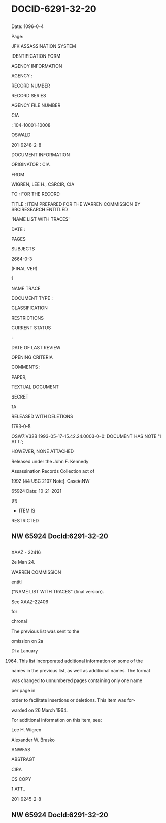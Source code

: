# DOCID-6291-32-20

##
Date: 1096-0-4

Page:

JFK ASSASSINATION SYSTEM

IDENTIFICATION FORM

AGENCY INFORMATION

AGENCY :

RECORD NUMBER

RECORD SERIES

AGENCY FILE NUMBER

CIA

: 104-10001-10008

OSWALD

201-9248-2-8

DOCUMENT INFORMATION

ORIGINATOR : CIA

FROM

WIGREN, LEE H., CSRCIR, CIA

TO : FOR THE RECORD

TITLE : ITEM PREPARED FOR THE WARREN COMMISSION BY SRCIRESEARCH ENTITLED

'NAME LIST WITH TRACES'

DATE :

PAGES

SUBJECTS

2664-0-3

(FINAL VER)

1

NAME TRACE

DOCUMENT TYPE :

CLASSIFICATION

RESTRICTIONS

CURRENT STATUS

:

DATE OF LAST REVIEW

OPENING CRITERIA

COMMENTS :

PAPER,

TEXTUAL DOCUMENT

SECRET

1A

RELEASED WITH DELETIONS

1793-0-5

OSW7:V32B 1993-05-17-15.42.24.0003-0-0: DOCUMENT HAS NOTE '1 ATT.';

HOWEVER, NONE ATTACHED

Released under the John F. Kennedy

Assassination Records Collection act of

1992 (44 USC 2107 Note]. Case#:NW

65924 Date: 10-21-2021

[R]

- ITEM IS

RESTRICTED

NW 65924 Docld:6291-32-20
---

##
XAAZ - 22416

2e Man 24.

WARREN COMMISSION

entitl

("NAME LIST WITH TRACES" (final version).

See XAAZ-22406

for

chronal

The previous list was sent to the

omission on 2a

Di a Lanuary

1964. This list incorporated additional information on some of the

names in the previous list, as well as additional names. The format

was changed to unnumbered pages containing only one name

per page in

order to facilitate insertions or deletions. This item was for-

warded on 26 March 1964.

For additional information on this item, see:

Lee H. Wigren

Alexander W. Brasko

ANWFAS

ABSTRAGT

CIRA

CS COPY

1 ATT..

201-9245-2-8

NW 65924 Docld:6291-32-20
---

